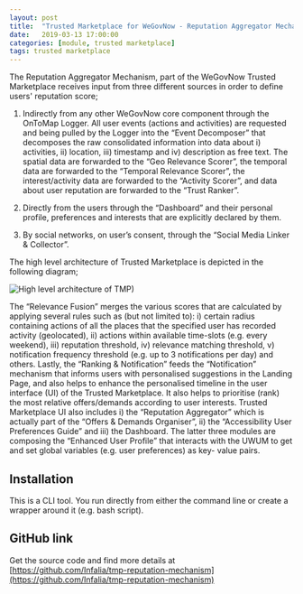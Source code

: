 ```yaml
---
layout: post
title:  "Trusted Marketplace for WeGovNow - Reputation Aggregator Mechanism"
date:   2019-03-13 17:00:00
categories: [module, trusted marketplace]
tags: trusted marketplace
---
```

The Reputation Aggregator Mechanism, part of the WeGovNow Trusted Marketplace receives input from three different sources in order to define users' reputation score;

1) Indirectly from any other WeGovNow core component through the OnToMap Logger. All user events (actions and activities) are requested and being pulled by the Logger into the “Event Decomposer” that decomposes the raw consolidated information into data about i) activities, ii) location, iii) timestamp and iv) description as free text. The spatial data are forwarded to the “Geo Relevance Scorer”, the temporal data are forwarded to the “Temporal Relevance Scorer”, the interest/activity data are forwarded to the “Activity Scorer”, and data about user reputation are forwarded to the “Trust Ranker”.

2) Directly from the users through the “Dashboard” and their personal profile, preferences and interests that are explicitly declared by them.

3) By social networks, on user’s consent, through the “Social Media Linker & Collector”.

The high level architecture of Trusted Marketplace is depicted in the following diagram;

![High level architecture of TMP)](https://infalia.github.io/wegovnow/assets/images/TMP_architecture.png)

The “Relevance Fusion” merges the various scores that are calculated by applying several rules such as (but not limited to): i) certain radius containing actions of all the places that the specified user has recorded activity (geolocated), ii) actions within available time-slots (e.g. every weekend), iii) reputation threshold, iv) relevance matching threshold, v) notification frequency threshold (e.g. up to 3 notifications per day) and others. Lastly, the “Ranking & Notification” feeds the “Notification” mechanism that informs users with personalised suggestions in the Landing Page, and also helps to enhance the personalised timeline in the user interface (UI) of the Trusted Marketplace. It also helps to prioritise (rank) the most relative offers/demands according to user interests. Trusted Marketplace UI also includes i) the “Reputation Aggregator” which is actually part of the “Offers & Demands Organiser”, ii) the “Accessibility User Preferences Guide” and iii) the Dashboard. The latter three modules are composing the “Enhanced User Profile” that interacts with the UWUM to get and set global variables (e.g. user preferences) as key- value pairs. 

Installation
----------------
This is a CLI tool. You run directly from either the command line or create a wrapper around it (e.g. bash script).

GitHub link
----------------
Get the source code and find more details at [https://github.com/Infalia/tmp-reputation-mechanism](https://github.com/Infalia/tmp-reputation-mechanism)